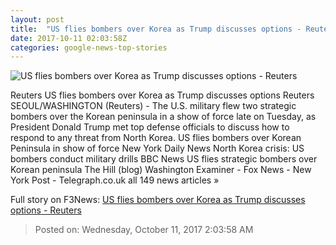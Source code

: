 ```yaml
---
layout: post
title:  "US flies bombers over Korea as Trump discusses options - Reuters"
date: 2017-10-11 02:03:58Z
categories: google-news-top-stories
---
```


![US flies bombers over Korea as Trump discusses options - Reuters](https://s2.reutersmedia.net/resources/r/?m=02&d=20171011&t=2&i=1204982755&w=&fh=545px&fw=&ll=&pl=&sq=&r=LYNXMPED992BI)

Reuters US flies bombers over Korea as Trump discusses options Reuters SEOUL/WASHINGTON (Reuters) - The U.S. military flew two strategic bombers over the Korean peninsula in a show of force late on Tuesday, as President Donald Trump met top defense officials to discuss how to respond to any threat from North Korea. US flies bombers over Korean Peninsula in show of force New York Daily News North Korea crisis: US bombers conduct military drills BBC News US flies strategic bombers over Korean peninsula The Hill (blog) Washington Examiner - Fox News - New York Post - Telegraph.co.uk all 149 news articles »


Full story on F3News: [US flies bombers over Korea as Trump discusses options - Reuters](http://www.f3nws.com/n/mcKMnC)

> Posted on: Wednesday, October 11, 2017 2:03:58 AM
